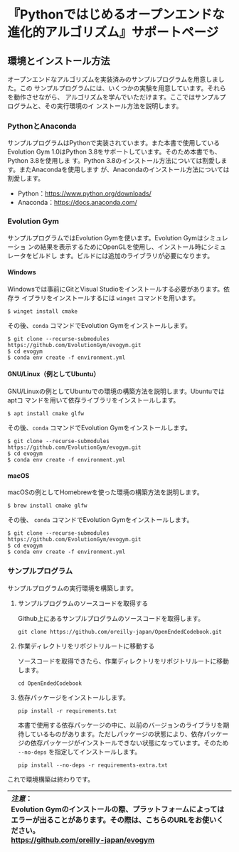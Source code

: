 # 『Pythonではじめるオープンエンドな進化的アルゴリズム』サポートページ

<!--
```
brew install graphviz
conda create -n openevo python=3.8
conda activate openevo
conda install matplotlib==3.0.3
pip install -r requirements.txt
```

and install evogym.
https://evolutiongym.github.io/tutorials/getting-started.html
-->

## 環境とインストール方法

オープンエンドなアルゴリズムを実装済みのサンプルプログラムを用意しました。この
サンプルプログラムには、いくつかの実験を用意しています。それらを動作させながら、
アルゴリズムを学んでいただけます。ここではサンプルプログラムと、その実行環境のイ
ンストール方法を説明します。

### PythonとAnaconda

サンプルプログラムはPythonで実装されています。また本書で使用しているEvolution
Gym 1.0はPython 3.8をサポートしています。そのため本書でも、Python 3.8を使用しま
す。Python 3.8のインストール方法については割愛します。またAnacondaを使用します
が、Anacondaのインストール方法については割愛します。

 - Python：https://www.python.org/downloads/
 - Anaconda：https://docs.anaconda.com/

### Evolution Gym

サンプルプログラムではEvolution Gymを使います。Evolution Gymはシミュレーショ
ンの結果を表示するためにOpenGLを使用し、インストール時にシミュレータをビルドし
ます。ビルドには追加のライブラリが必要になります。

#### Windows

Windowsでは事前にGitとVisual Studioをインストールする必要があります。依存ラ
イブラリをインストールするには `winget` コマンドを用います。

```
$ winget install cmake
```

その後、`conda` コマンドでEvolution Gymをインストールします。

```
$ git clone --recurse-submodules https://github.com/EvolutionGym/evogym.git
$ cd evogym
$ conda env create -f environment.yml
```

#### GNU/Linux（例としてUbuntu）

GNU/Linuxの例としてUbuntuでの環境の構築方法を説明します。Ubuntuではaptコ
マンドを用いて依存ライブラリをインストールします。

```
$ apt install cmake glfw
```

その後、`conda` コマンドでEvolution Gymをインストールします。

```
$ git clone --recurse-submodules https://github.com/EvolutionGym/evogym.git
$ cd evogym
$ conda env create -f environment.yml
```

#### macOS

macOSの例としてHomebrewを使った環境の構築方法を説明します。

```
$ brew install cmake glfw
```

その後、 `conda` コマンドでEvolution Gymをインストールします。
```
$ git clone --recurse-submodules https://github.com/EvolutionGym/evogym.git
$ cd evogym
$ conda env create -f environment.yml
```

### サンプルプログラム

サンプルプログラムの実行環境を構築します。

1. サンプルプログラムのソースコードを取得する

   Github上にあるサンプルプログラムのソースコードを取得します。

   ```
   git clone https://github.com/oreilly-japan/OpenEndedCodebook.git
   ```

2. 作業ディレクトリをリポジトリルートに移動する

   ソースコードを取得できたら、作業ディレクトリをリポジトリルートに移動します。

   ```
   cd OpenEndedCodebook
   ```

3. 依存パッケージをインストールします。

   ```
   pip install -r requirements.txt
   ```

   本書で使用する依存パッケージの中に、以前のバージョンのライブラリを期待しているものがあります。ただしパッケージの状態により、依存パッケージの依存パッケージがインストールできない状態になっています。そのため `--no-deps` を指定してインストールします。

   ```
   pip install --no-deps -r requirements-extra.txt
   ```

これで環境構築は終わりです。

|*注意*：<br>Evolution Gymのインストールの際、プラットフォームによってはエラーが出ることがあります。その際は、こちらのURLをお使いください。<br>https://github.com/oreilly-japan/evogym|
|:-|
